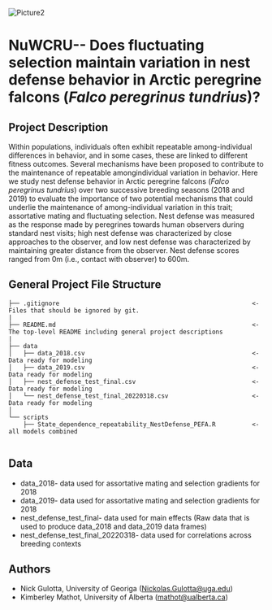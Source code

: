 
![Picture2](https://user-images.githubusercontent.com/56907107/168870863-f50d43cb-c687-4f0c-9a9d-aae8744805dd.jpg)

# NuWCRU-- Does fluctuating selection maintain variation in nest defense behavior in Arctic peregrine falcons (_Falco peregrinus tundrius_)?

## Project Description
Within populations, individuals often exhibit repeatable among-individual differences in behavior, and in some cases, these are linked to different fitness outcomes. Several mechanisms have been proposed to contribute to the maintenance of repeatable amongindividual variation in behavior. Here we study nest defense behavior in Arctic peregrine falcons (_Falco peregrinus tundrius_) over two successive breeding seasons (2018 and 2019) to evaluate the importance of two potential mechanisms that could underlie the maintenance of among-individual variation in this trait; assortative mating and fluctuating selection. Nest defense was measured as the response made by peregrines towards human observers during standard nest visits; high nest defense was characterized by close approaches to the observer, and low nest defense was characterized by maintaining greater distance from the observer. Nest defense scores ranged from 0m (i.e., contact with observer) to 600m.


## General Project File Structure

```
├── .gitignore                                                     <- Files that should be ignored by git. 
|
├── README.md                                                      <- The top-level README including general project descriptions
|
├── data
│   ├── data_2018.csv                                              <- Data ready for modeling
│   ├── data_2019.csv                                              <- Data ready for modeling
│   ├── nest_defense_test_final.csv                                <- Data ready for modeling
│   └── nest_defense_test_final_20220318.csv                       <- Data ready for modeling
│
└── scripts
    ├── State_dependence_repeatability_NestDefense_PEFA.R          <- all models combined


```

## Data 
  * data_2018- data used for assortative mating and selection gradients for 2018
  * data_2019- data used for assortative mating and selection gradients for 2018 
  * nest_defense_test_final- data used for main effects (Raw data that is used to produce data_2018 and data_2019 data frames)
  * nest_defense_test_final_20220318- data used for correlations across breeding contexts

## Authors
* Nick Gulotta, University of Georiga (Nickolas.Gulotta@uga.edu)
* Kimberley Mathot, University of Alberta (mathot@ualberta.ca)
